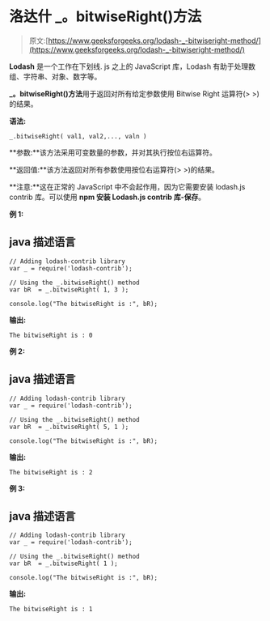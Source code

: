 # 洛达什 _。bitwiseRight()方法

> 原文:[https://www.geeksforgeeks.org/lodash-_-bitwiseright-method/](https://www.geeksforgeeks.org/lodash-_-bitwiseright-method/)

**Lodash** 是一个工作在下划线. js 之上的 JavaScript 库，Lodash 有助于处理数组、字符串、对象、数字等。

**_。bitwiseRight()方法**用于返回对所有给定参数使用 Bitwise Right 运算符(> >)的结果。

**语法:**

```
_.bitwiseRight( val1, val2,..., valn )

```

**参数:**该方法采用可变数量的参数，并对其执行按位右运算符。

**返回值:**该方法返回对所有参数使用按位右运算符(> >)的结果。

**注意:**这在正常的 JavaScript 中不会起作用，因为它需要安装 lodash.js contrib 库。可以使用 **npm 安装 Lodash.js contrib 库-保存**。

**例 1:**

## java 描述语言

```
// Adding lodash-contrib library 
var _ = require('lodash-contrib'); 

// Using the _.bitwiseRight() method
var bR  = _.bitwiseRight( 1, 3 ); 

console.log("The bitwiseRight is :", bR);
```

**输出:**

```
The bitwiseRight is : 0

```

**例 2:**

## java 描述语言

```
// Adding lodash-contrib library 
var _ = require('lodash-contrib'); 

// Using the _.bitwiseRight() method
var bR  = _.bitwiseRight( 5, 1 );

console.log("The bitwiseRight is :", bR);
```

**输出:**

```
The bitwiseRight is : 2

```

**例 3:**

## java 描述语言

```
// Adding lodash-contrib library 
var _ = require('lodash-contrib'); 

// Using the _.bitwiseRight() method
var bR  = _.bitwiseRight( 1 ); 

console.log("The bitwiseRight is :", bR);
```

**输出:**

```
The bitwiseRight is : 1

```